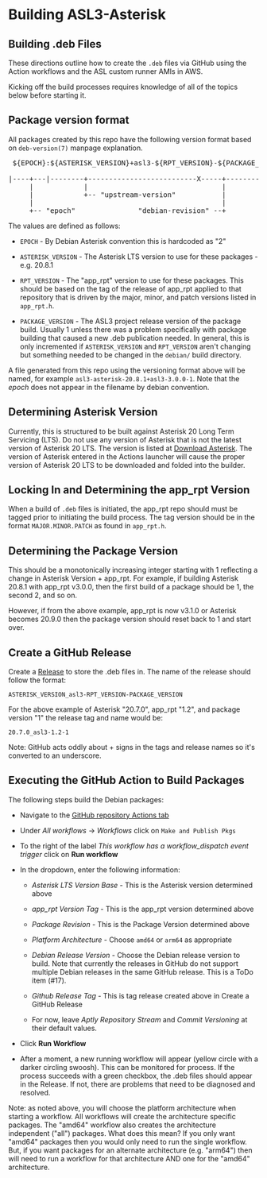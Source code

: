 # Building ASL3-Asterisk

## Building .deb Files
These directions outline how to create the `.deb` files
via GitHub using the Action workflows and the ASL custom
runner AMIs in AWS.

Kicking off the build processes requires knowledge of all
of the topics below before starting it.

## Package version format
All packages created by this repo have the following version
format based on `deb-version(7)` manpage explanation.

<pre>
 ${EPOCH}:${ASTERISK_VERSION}+asl3-${RPT_VERSION}-${PACKAGE_VERSION}

|----+---|--------+--------------------------X-----+--------X
     |            |                                |
     |            +-- "upstream-version"           |
     |                                             |
     +-- "epoch"               "debian-revision" --+
</pre>

The values are defined as follows:

* `EPOCH` - By Debian Asterisk convention this is hardcoded as "2"

* `ASTERISK_VERSION` - The Asterisk LTS version to use for these packages - e.g. 20.8.1

* `RPT_VERSION` - The "app\_rpt" version to use for these packages. This should be based
on the tag of the release of app_rpt applied to that repository that is driven 
by the major, minor, and patch versions listed in `app_rpt.h`.

* `PACKAGE_VERSION` - The ASL3 project release version of the package build. Usually 1 unless there
was a problem specifically with package building that caused a new .deb publication needed. In
general, this is only incremented if `ASTERISK_VERSION` and `RPT_VERSION` aren't changing but
something needed to be changed in the `debian/` build directory.

A file generated from this repo using the versioning format above will be named,
for example `asl3-asterisk-20.8.1+asl3-3.0.0-1`. Note that the *epoch* does not appear
in the filename by debian convention.

## Determining Asterisk Version
Currently, this is structured to be built against Asterisk 20 Long Term Servicing
(LTS). Do not use any version of Asterisk that is not the latest version of 
Asterisk 20 LTS. The version is listed at
[Download Asterisk](https://www.asterisk.org/downloads/). The version of Asterisk
entered in the Actions launcher will cause the proper version of Asterisk 20 LTS
to be downloaded and folded into the builder.

## Locking In and Determining the app\_rpt Version
When a build of `.deb` files is initiated, the app\_rpt repo should must 
be tagged prior to initiating the build process. The tag version should
be in the format `MAJOR.MINOR.PATCH` as found in `app_rpt.h`.

## Determining the Package Version
This should be a monotonically increasing integer starting with 1
reflecting a change in Asterisk Version + app\_rpt. For example,
if building Asterisk 20.8.1 with app\_rpt v3.0.0, then
the first build of a package should be 1, the second 2, and so on.

However, if from the above example, app\_rpt is now v3.1.0 or
Asterisk becomes 20.9.0 then the package version should reset back to
1 and start over.

## Create a GitHub Release
Create a [Release](https://github.com/AllStarLink/asl3-asterisk/releases)
to store the .deb files in. The name of the release should follow the 
format:

```
ASTERISK_VERSION_asl3-RPT_VERSION-PACKAGE_VERSION
```

For the above example of Asterisk "20.7.0", app\_rpt "1.2", and 
package version "1" the release tag and name would be:
```
20.7.0_asl3-1.2-1
```
Note: GitHub acts oddly about + signs in the tags and release
names so it's converted to an underscore.


## Executing the GitHub Action to Build Packages
The following steps build the Debian packages:

* Navigate to the [GitHub repository Actions tab](https://github.com/AllStarLink/asl3-asterisk/actions)

* Under *All workflows* -> *Workflows* click on `Make and Publish Pkgs`

* To the right of the label *This workflow has a workflow_dispatch event trigger*
click on **Run workflow**

* In the dropdown, enter the following information:

    * *Asterisk LTS Version Base* - This is the Asterisk version determined above

    * *app\_rpt Version Tag* - This is the app\_rpt version determined above

    * *Package Revision* - This is the Package Version determined above

    * *Platform Architecture* - Choose `amd64` or `arm64` as appropriate

    * *Debian Release Version* - Choose the Debian release version to build. Note that
      currently the releases in GitHub do not support multiple Debian releases in the
      same GitHub release. This is a ToDo item (#17).

    * *Github Release Tag* - This is tag release created above in Create a GitHub Release

    * For now, leave *Aptly Repository Stream* and *Commit Versioning* at their
    default values.

* Click **Run Workflow**

* After a moment, a new running workflow will appear (yellow circle with a darker
circling swoosh). This can be monitored for process. If the process succeeds with
a green checkbox, the .deb files should appear in the Release. If not,
there are problems that need to be diagnosed and resolved.

Note: as noted above, you will choose the platform architecture when starting a workflow.  All workflows will create the architecture specific packages.  The "amd64" workflow also creates the architecture independent ("all") packages.  What does this mean?  If you only want "amd64" packages then you would only need to run the single workflow.  But, if you want packages for an alternate architecture (e.g. "arm64") then will need to run a workflow for that architecture AND one for the "amd64" architecture.
